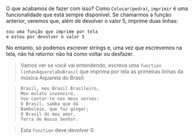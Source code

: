 O que acabamos de fazer com isso? Como `Colocar(pedra)`, `imprimir`  é uma funcionalidade que está sempre disponível. Se chamarmos a função anterior, veremos que, além de devolver o valor 5, imprime duas linhas:

``` 
sou uma função que imprime por tela
e estou por devolver o valor 5
```

No entanto, só podemos escrever strings e, uma vez que escrevemos na tela, não há retorno: não há como voltar ou desfazer.

> Vamos ver se você vai entendendo, escreva uma `function` `linhasAquarelaDoBrasil` que imprima por tela as primeiras linhas da música Aquarela do Brasil:

> ```
> Brasil, meu Brasil Brasileiro,
> Meu mulato inzoneiro,
> Vou cantar-te nos meus versos:
> O Brasil, samba que dá
> Bamboleio, que faz gingar;
> O Brasil do meu amor,
> Terra de Nosso Senhor.
> ```

> Esta `function` deve devolver 0.